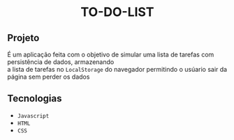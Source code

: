 <h1 align="center">TO-DO-LIST</h1>

## Projeto

É um aplicação feita com o objetivo de simular uma lista de tarefas com persistência de dados, armazenando <br>
a lista de tarefas no ``LocalStorage`` do navegador permitindo o usúario sair da página sem perder os dados

## Tecnologias
- ``Javascript``
- ``HTML``
-  ``CSS`` 
